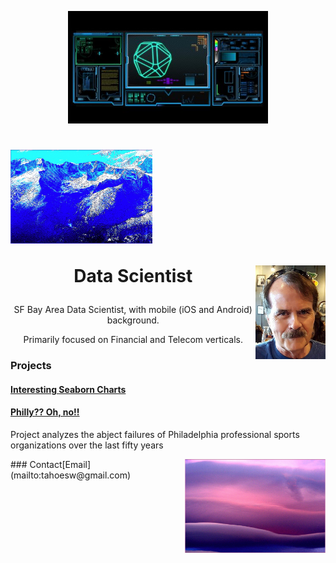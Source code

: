 <p style="text-align:center;"><img src="scifi2.jpg" alt="hdr" height="180"></p>
<h1>

<p><img src="15.PNG" height="150"><p style="text-align:center;">Data Scientist
  <img style="float: right" src="MoiJun2016Cropped2.jpg" height="150"></p>
</h1>
<p style="text-align:center;">SF Bay Area Data Scientist, with mobile (iOS and Android) background.</p>

<p style="text-align:center;">Primarily focused on Financial and Telecom verticals.</p>

### Projects

#### [Interesting Seaborn Charts](https://colab.research.google.com/drive/1wr1drwdu_s7UCa_qG6OqQdQtXm4RTanZ)

#### [Philly?? Oh, no!!](project1)

Project analyzes the abject failures of Philadelphia professional sports organizations over the last fifty years

<img style="float: right" src="03.PNG" height="150">
### Contact​
[Email](mailto:tahoesw@gmail.com)

